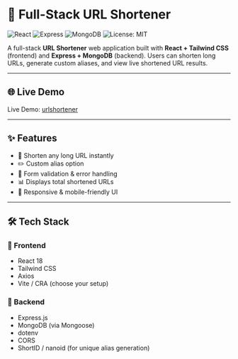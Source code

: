 # 🔗 Full-Stack URL Shortener

![React](https://img.shields.io/badge/React-Frontend-blue?logo=react)
![Express](https://img.shields.io/badge/Express-Backend-black?logo=express)
![MongoDB](https://img.shields.io/badge/MongoDB-Database-green?logo=mongodb)
![License: MIT](https://img.shields.io/badge/License-MIT-green.svg)

A full-stack **URL Shortener** web application built with **React + Tailwind CSS** (frontend) and **Express + MongoDB** (backend). Users can shorten long URLs, generate custom aliases, and view live shortened URL results.

---

## 🌐 Live Demo

Live Demo: [urlshortener]([https://urlshortener-weld-nine.vercel.app/)  


---

## ✨ Features

- 🔗 Shorten any long URL instantly
- ✏️ Custom alias option
- 💬 Form validation & error handling
- 📊 Displays total shortened URLs
- 📱 Responsive & mobile-friendly UI

---

## 🛠 Tech Stack

### 🔹 Frontend

- React 18
- Tailwind CSS
- Axios
- Vite / CRA (choose your setup)

### 🔸 Backend

- Express.js
- MongoDB (via Mongoose)
- dotenv
- CORS
- ShortID / nanoid (for unique alias generation)